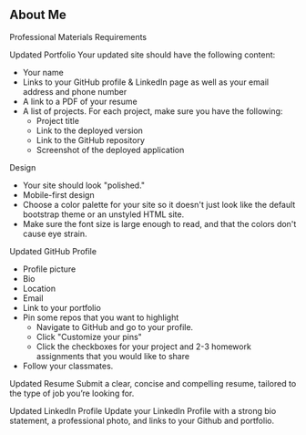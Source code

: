 ## About Me 
Professional Materials Requirements

Updated Portfolio
Your updated site should have the following content:
- Your name
- Links to your GitHub profile & LinkedIn page as well as your email address and phone number
- A link to a PDF of your resume
- A list of projects. For each project, make sure you have the following:
    - Project title
    - Link to the deployed version
    - Link to the GitHub repository
    - Screenshot of the deployed application

Design
- Your site should look "polished." 
- Mobile-first design
- Choose a color palette for your site so it doesn't just look like the default bootstrap theme or an unstyled HTML site.
- Make sure the font size is large enough to read, and that the colors don't cause eye strain.

Updated GitHub Profile
- Profile picture
- Bio
- Location
- Email
- Link to your portfolio
- Pin some repos that you want to highlight
    - Navigate to GitHub and go to your profile.
    - Click "Customize your pins"
    - Click the checkboxes for your project and 2-3 homework assignments that you would like to share
- Follow your classmates. 

Updated Resume
Submit a clear, concise and compelling resume, tailored to the type of job you’re looking for.

Updated LinkedIn Profile
Update your LinkedIn Profile with a strong bio statement, a professional photo, and links to your Github and portfolio.
